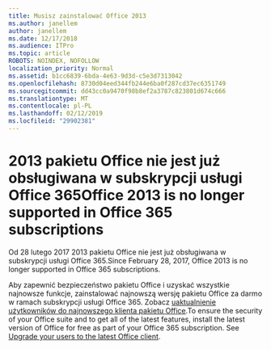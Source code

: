 ```yaml
---
title: Musisz zainstalować Office 2013
ms.author: janellem
author: janellem
ms.date: 12/17/2018
ms.audience: ITPro
ms.topic: article
ROBOTS: NOINDEX, NOFOLLOW
localization_priority: Normal
ms.assetid: b1cc6839-6bda-4e63-9d3d-c5e3d7313042
ms.openlocfilehash: 8730d04eed344fb244e6ba0f287cd37ec6351749
ms.sourcegitcommit: dd43cc0a9470f98b8ef2a3787c823801d674c666
ms.translationtype: MT
ms.contentlocale: pl-PL
ms.lasthandoff: 02/12/2019
ms.locfileid: "29902381"
---
```

# <a name="office-2013-is-no-longer-supported-in-office-365-subscriptions"></a><span data-ttu-id="f6b3d-102">2013 pakietu Office nie jest już obsługiwana w subskrypcji usługi Office 365</span><span class="sxs-lookup"><span data-stu-id="f6b3d-102">Office 2013 is no longer supported in Office 365 subscriptions</span></span>

<span data-ttu-id="f6b3d-103">Od 28 lutego 2017 2013 pakietu Office nie jest już obsługiwana w subskrypcji usługi Office 365.</span><span class="sxs-lookup"><span data-stu-id="f6b3d-103">Since February 28, 2017, Office 2013 is no longer supported in Office 365 subscriptions.</span></span>
  
<span data-ttu-id="f6b3d-p101">Aby zapewnić bezpieczeństwo pakietu Office i uzyskać wszystkie najnowsze funkcje, zainstalować najnowszą wersję pakietu Office za darmo w ramach subskrypcji usługi Office 365. Zobacz [uaktualnienie użytkowników do najnowszego klienta pakietu Office](https://docs.microsoft.com/office365/admin/setup/upgrade-users-to-latest-office-client).</span><span class="sxs-lookup"><span data-stu-id="f6b3d-p101">To ensure the security of your Office suite and to get all of the latest features, install the latest version of Office for free as part of your Office 365 subscription. See [Upgrade your users to the latest Office client](https://docs.microsoft.com/office365/admin/setup/upgrade-users-to-latest-office-client).</span></span>
  

